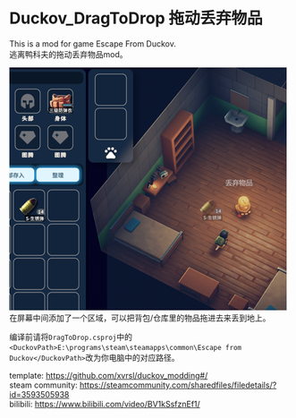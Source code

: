 # Duckov_DragToDrop 拖动丢弃物品

This is a mod for game Escape From Duckov.  
逃离鸭科夫的拖动丢弃物品mod。

![](preview.png)  
在屏幕中间添加了一个区域，可以把背包/仓库里的物品拖进去来丢到地上。

编译前请将`DragToDrop.csproj`中的`<DuckovPath>E:\programs\steam\steamapps\common\Escape from Duckov</DuckovPath>`改为你电脑中的对应路径。

template: https://github.com/xvrsl/duckov_modding#/  
steam community: https://steamcommunity.com/sharedfiles/filedetails/?id=3593505938  
bilibili: https://www.bilibili.com/video/BV1kSsfznEf1/
